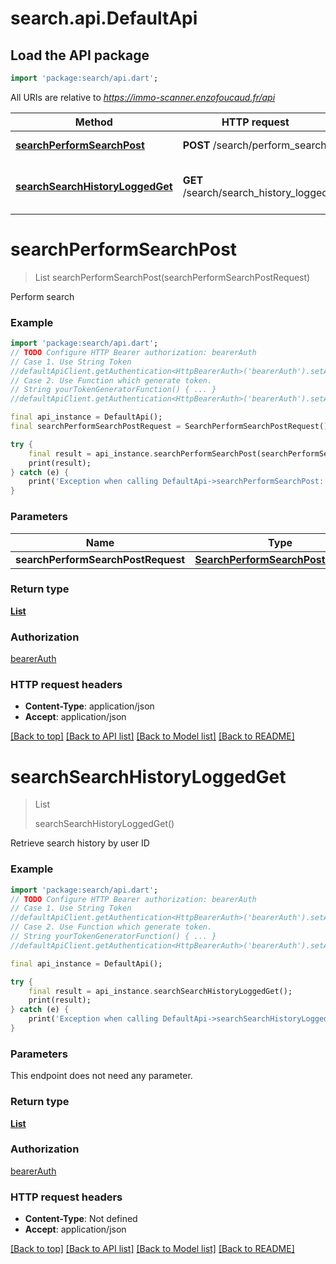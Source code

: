 # search.api.DefaultApi

## Load the API package
```dart
import 'package:search/api.dart';
```

All URIs are relative to *https://immo-scanner.enzofoucaud.fr/api*

Method | HTTP request | Description
------------- | ------------- | -------------
[**searchPerformSearchPost**](DefaultApi.md#searchperformsearchpost) | **POST** /search/perform_search | Perform search
[**searchSearchHistoryLoggedGet**](DefaultApi.md#searchsearchhistoryloggedget) | **GET** /search/search_history_logged | Retrieve search history by user ID


# **searchPerformSearchPost**
> List<Asset> searchPerformSearchPost(searchPerformSearchPostRequest)

Perform search

### Example
```dart
import 'package:search/api.dart';
// TODO Configure HTTP Bearer authorization: bearerAuth
// Case 1. Use String Token
//defaultApiClient.getAuthentication<HttpBearerAuth>('bearerAuth').setAccessToken('YOUR_ACCESS_TOKEN');
// Case 2. Use Function which generate token.
// String yourTokenGeneratorFunction() { ... }
//defaultApiClient.getAuthentication<HttpBearerAuth>('bearerAuth').setAccessToken(yourTokenGeneratorFunction);

final api_instance = DefaultApi();
final searchPerformSearchPostRequest = SearchPerformSearchPostRequest(); // SearchPerformSearchPostRequest | 

try {
    final result = api_instance.searchPerformSearchPost(searchPerformSearchPostRequest);
    print(result);
} catch (e) {
    print('Exception when calling DefaultApi->searchPerformSearchPost: $e\n');
}
```

### Parameters

Name | Type | Description  | Notes
------------- | ------------- | ------------- | -------------
 **searchPerformSearchPostRequest** | [**SearchPerformSearchPostRequest**](SearchPerformSearchPostRequest.md)|  | [optional] 

### Return type

[**List<Asset>**](Asset.md)

### Authorization

[bearerAuth](../README.md#bearerAuth)

### HTTP request headers

 - **Content-Type**: application/json
 - **Accept**: application/json

[[Back to top]](#) [[Back to API list]](../README.md#documentation-for-api-endpoints) [[Back to Model list]](../README.md#documentation-for-models) [[Back to README]](../README.md)

# **searchSearchHistoryLoggedGet**
> List<Search> searchSearchHistoryLoggedGet()

Retrieve search history by user ID

### Example
```dart
import 'package:search/api.dart';
// TODO Configure HTTP Bearer authorization: bearerAuth
// Case 1. Use String Token
//defaultApiClient.getAuthentication<HttpBearerAuth>('bearerAuth').setAccessToken('YOUR_ACCESS_TOKEN');
// Case 2. Use Function which generate token.
// String yourTokenGeneratorFunction() { ... }
//defaultApiClient.getAuthentication<HttpBearerAuth>('bearerAuth').setAccessToken(yourTokenGeneratorFunction);

final api_instance = DefaultApi();

try {
    final result = api_instance.searchSearchHistoryLoggedGet();
    print(result);
} catch (e) {
    print('Exception when calling DefaultApi->searchSearchHistoryLoggedGet: $e\n');
}
```

### Parameters
This endpoint does not need any parameter.

### Return type

[**List<Search>**](Search.md)

### Authorization

[bearerAuth](../README.md#bearerAuth)

### HTTP request headers

 - **Content-Type**: Not defined
 - **Accept**: application/json

[[Back to top]](#) [[Back to API list]](../README.md#documentation-for-api-endpoints) [[Back to Model list]](../README.md#documentation-for-models) [[Back to README]](../README.md)

